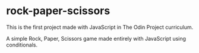 # rock-paper-scissors

This is the first project made with JavaScript in The Odin Project curriculum.

A simple Rock, Paper, Scissors game made entirely with JavaScript using conditionals.